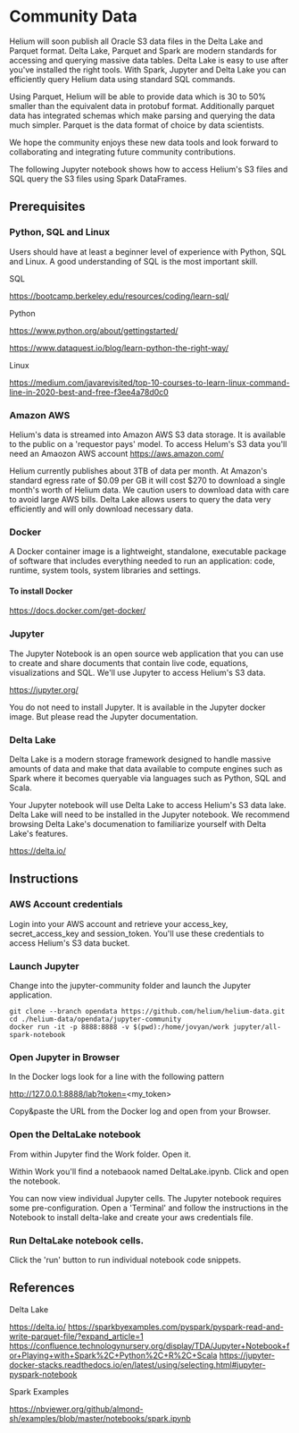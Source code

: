 # Community Data

Helium will soon publish all Oracle S3 data files in the Delta Lake and Parquet format. Delta Lake, Parquet and Spark are modern standards for accessing and querying massive data tables. Delta Lake is easy to use after you've installed the right tools. With Spark, Jupyter and Delta Lake you can efficiently query Helium data using standard SQL commands.

Using Parquet, Helium will be able to provide data which is 30 to 50% smaller than the equivalent data in protobuf format.  Additionally parquet data has integrated schemas which make parsing and querying the data much simpler.  Parquet is the data format of choice by data scientists.

We hope the community enjoys these new data tools and look forward to collaborating and integrating future community contributions.

The following Jupyter notebook shows how to access Helium's S3 files and SQL query the S3 files using Spark DataFrames.

## Prerequisites

### Python, SQL and Linux

Users should have at least a beginner level of experience with Python, SQL and Linux.  A good understanding of SQL is the most important skill.

SQL

https://bootcamp.berkeley.edu/resources/coding/learn-sql/

Python

https://www.python.org/about/gettingstarted/

https://www.dataquest.io/blog/learn-python-the-right-way/

Linux

https://medium.com/javarevisited/top-10-courses-to-learn-linux-command-line-in-2020-best-and-free-f3ee4a78d0c0

### Amazon AWS

Helium's data is streamed into Amazon AWS S3 data storage.  It is available to the public on a 'requestor pays' model.
To access Helum's S3 data you'll need an Amaozon AWS account
https://aws.amazon.com/

Helium currently publishes about 3TB of data per month.  At Amazon's standard egress rate of $0.09 per GB it will cost $270 to download a single month's worth of Helium data.  We caution users to download data with care to avoid large AWS bills.  Delta Lake allows users to query the data very efficiently and will only download necessary data.

### Docker

A Docker container image is a lightweight, standalone, executable package of software that includes everything needed to run an application: code, runtime, system tools, system libraries and settings.

#### To install Docker

https://docs.docker.com/get-docker/

### Jupyter

The Jupyter Notebook is an open source web application that you can use to create and share documents that contain live code, equations, visualizations and SQL.  We'll use Jupyter to access Helium's S3 data.

https://jupyter.org/

You do not need to install Jupyter.  It is available in the Jupyter docker image.  But please read the Jupyter documentation.

### Delta Lake

Delta Lake is a modern storage framework designed to handle massive amounts of data and make that data available to compute engines such as  Spark where it becomes queryable via languages such as Python, SQL and Scala.

Your Jupyter notebook will use Delta Lake to access Helium's S3 data lake.  Delta Lake will need to be installed in the Jupyter notebook.  We recommend browsing Delta Lake's documenation to familiarize yourself with Delta Lake's features.

https://delta.io/

## Instructions

### AWS Account credentials

Login into your AWS account and retrieve your access_key, secret_access_key and session_token.  You'll use these credentials to access Helium's S3 data bucket.

### Launch Jupyter

Change into the jupyter-community folder and launch the Jupyter application.

```
git clone --branch opendata https://github.com/helium/helium-data.git
cd ./helium-data/opendata/jupyter-community
docker run -it -p 8888:8888 -v $(pwd):/home/jovyan/work jupyter/all-spark-notebook
```

### Open Jupyter in Browser

In the Docker logs look for a line with the following pattern

http://127.0.0.1:8888/lab?token=<my_token>

Copy&paste the URL from the Docker log and open from your Browser.

### Open the DeltaLake notebook

From within Jupyter find the Work folder.  Open it.

Within Work you'll find a notebaook named DeltaLake.ipynb.  Click and open the notebook.

You can now view individual Jupyter cells.  The Jupyter notebook requires some pre-configuration.  Open a 'Terminal' and follow the instructions in the Notebook to install delta-lake and create your aws credentials file.

### Run DeltaLake notebook cells.

Click the 'run' button to run individual notebook code snippets.


## References

Delta Lake

https://delta.io/
https://sparkbyexamples.com/pyspark/pyspark-read-and-write-parquet-file/?expand_article=1
https://confluence.technologynursery.org/display/TDA/Jupyter+Notebook+for+Playing+with+Spark%2C+Python%2C+R%2C+Scala
https://jupyter-docker-stacks.readthedocs.io/en/latest/using/selecting.html#jupyter-pyspark-notebook

Spark Examples

https://nbviewer.org/github/almond-sh/examples/blob/master/notebooks/spark.ipynb
